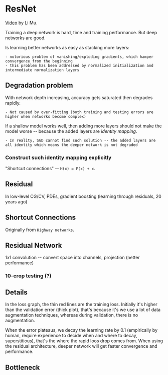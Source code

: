 # ResNet

[Video](https://www.youtube.com/watch?v=pWMnzCX4cwQ&list=PLFXJ6jwg0qW-7UM8iUTj3qKqdhbQULP5I&index=5) by Li Mu.

Training a deep network is hard, time and training performance. But deep networks are good.

Is learning better networks as easy as stacking more layers:

    - notorious problem of vanishing/exploding gradients, which hamper convergence from the beginning
    - this problem has been addressed by normalized initialization and intermediate normalization layers

## Degradation problem

With network depth increasing, accuracy gets saturated then degrades rapidly.

    - Not caused by over-fitting (both training and testing errors are higher when networks become complex)

If a shallow model works well, then adding more layers should not make the model worse -- because the added layers are _identity mapping_.

    - In reality, SGD cannot find such solution -- the added layers are all identity which means the deeper network is not degraded

### Construct such identity mapping explicitly

"Shortcut connections" -- `H(x) = F(x) + x`.

## Residual

In low-level CG/CV, PDEs, gradient boosting (learning through residuals, 20 years ago)

## Shortcut Connections

Originally from `Highway networks`.

## Residual Network

1x1 convolution -- convert space into channels, projection (netter performance)

### 10-crop testing (?)

## Details

In the loss graph, the thin red lines are the training loss. Initially it's higher than the validation error (thick plot), that's because it's we use a lot of data augmentation techniques, whereas during validation, there is no augmentation.

When the error plateaus, we decay the learning rate by 0.1 (empirically by human, require experience to decide when and where to decay, superstitious), that's the where the rapid loos drop comes from. When using the residual architecture, deeper network will get faster convergence and performance.

## Bottleneck
